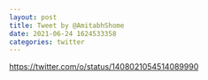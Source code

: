 ```yaml
--- 
layout: post 
title: Tweet by @AmitabhShome 
date: 2021-06-24 1624533358 
categories: twitter 
--- 
```

https://twitter.com/o/status/1408021054514089990